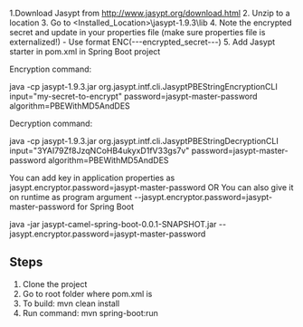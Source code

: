 
1.Download Jasypt from http://www.jasypt.org/download.html
2. Unzip to a location
3. Go to <Installed_Location>\jasypt-1.9.3\lib
4. Note the encrypted secret and update in your properties file (make sure properties file is externalized!) - Use format ENC(---encrypted_secret---)
5. Add Jasypt starter in pom.xml in Spring Boot project

Encryption command:

java -cp jasypt-1.9.3.jar org.jasypt.intf.cli.JasyptPBEStringEncryptionCLI input="my-secret-to-encrypt" password=jasypt-master-password algorithm=PBEWithMD5AndDES




Decryption command:

java -cp jasypt-1.9.3.jar org.jasypt.intf.cli.JasyptPBEStringDecryptionCLI input="3YAI79Zf8JzqNCoHB4ukyxD1fV33gs7v" password=jasypt-master-password algorithm=PBEWithMD5AndDES

You can add key in application properties as jasypt.encryptor.password=jasypt-master-password 
OR
You can also give it on runtime as program argument --jasypt.encryptor.password=jasypt-master-password
for Spring Boot


java -jar jasypt-camel-spring-boot-0.0.1-SNAPSHOT.jar --jasypt.encryptor.password=jasypt-master-password

Steps
-----

1. Clone the project
2. Go to root folder where pom.xml is
3. To build: mvn clean install
4. Run command: mvn spring-boot:run